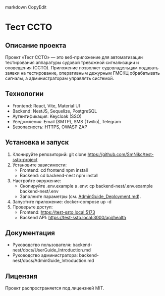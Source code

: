 markdown
CopyEdit
# Тест ССТО
## Описание проекта
Проект «Тест ССТО» — это веб-приложение для автоматизации тестирования аппаратуры судовой тревожной сигнализации и оповещения (ССТО). Приложение позволяет судовладельцам подавать заявки на тестирование, оперативным дежурным ГМСКЦ обрабатывать сигналы, а администраторам управлять системой.
## Технологии
- Frontend: React, Vite, Material UI
- Backend: NestJS, Sequelize, PostgreSQL
- Аутентификация: Keycloak (SSO)
- Уведомления: Email (SMTP), SMS (Twilio), Telegram
- Безопасность: HTTPS, OWASP ZAP
## Установка и запуск
1. Клонируйте репозиторий:
    git clone https://github.com/SmNikc/test-ssto-project
2. Установите зависимости:
    - Frontend:
        cd frontend
        npm install
    - Backend:
        cd backend-nest
        npm install
3. Настройте окружение:
    - Скопируйте .env.example в .env:
        cp backend-nest/.env.example backend-nest/.env
    - Заполните параметры (см. [AdminGuide_Deployment.md](backend-nest/docs/AdminGuide_Deployment.md)).
4. Запустите приложение:
    docker-compose up -d
5. Проверьте доступ:
    - Frontend: https://test-ssto.local:5173
    - Backend API: https://test-ssto.local:3000/api/health
## Документация
- Руководство пользователя: backend-nest/docs/UserGuide_Introduction.md
- Руководство администратора: backend-nest/docs/AdminGuide_Introduction.md
## Лицензия
Проект распространяется под лицензией MIT.
